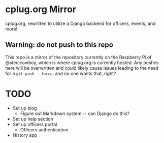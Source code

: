 # cplug.org Mirror
cplug.org, rewritten to utilize a Django backend for officers, events, and
more!

## Warning: do not push to this repo
This repo is a mirror of the repository currently on the Raspberry Pi of 
@steelcowboy, which is where cplug.org is currently hosted. Any pushes here 
will be overwritten and could likely cause issues leading to the need for a 
`git push --force`, and no one wants that, right?

# TODO
- Set up blog
    - Figure out Markdown system -- can Django do this?
- Set up help section
- Set up officers portal
    - Officers authentication
- History app

